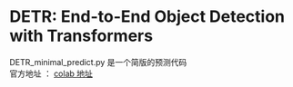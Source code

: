 # **DETR**: End-to-End Object Detection with Transformers
DETR_minimal_predict.py 是一个简版的预测代码 \
官方地址 ： [colab 地址](https://colab.research.google.com/github/facebookresearch/detr/blob/colab/notebooks/detr_demo.ipynb)
